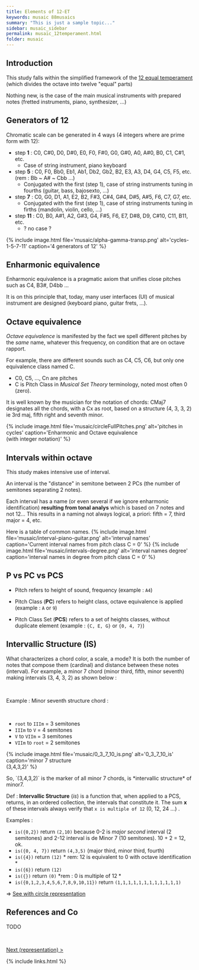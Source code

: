 ```yaml
---
title: Elements of 12-ET
keywords: musaic 88musaics
summary: "This is just a sample topic..."
sidebar: musaic_sidebar
permalink: musaic_12temperament.html
folder: musaic
---
```



## Introduction

This study falls within the simplified framework of the [12 equal temperament](https://en.wikipedia.org/wiki/Equal_temperament) (which divides the octave into twelve "equal" parts)

Nothing new, is the case of the main musical instruments with prepared notes (fretted instruments, piano, synthesizer, ...)


## Generators of 12

Chromatic scale can be generated in 4 ways (4 integers where are prime form with 12):

  - step **1** : C0, C#0, D0, D#0, E0, F0, F#0, G0, G#0, A0, A#0, B0, C1, C#1, etc.
    * Case of string instrument,  piano keyboard
  - step **5** : C0, F0, Bb0, Eb1, Ab1, Db2, Gb2, B2, E3, A3, D4, G4, C5, F5, etc. (rem : Bb ~ A# ~ Cbb ...)
    * Conjugated with the first (step 1),  case of string instruments tuning in fourths (guitar, bass, bajosexto, ...)
  - step **7** : C0, G0, D1, A1, E2, B2, F#3, C#4,  G#4, D#5, A#5, F6, C7, G7, etc.
    * Conjugated with the first (step 1),  case of string instruments tuning in firths (mandolin, violin, cello, ...)
  - step **11** : C0, B0, A#1, A2, G#3, G4, F#5, F6, E7, D#8, D9, C#10, C11, B11, etc.   
    * ? no case ?

{% include image.html file='musaic/alpha-gamma-transp.png' alt='cycles-1-5-7-11' caption='4 generators of 12' %}


## Enharmonic equivalence

Enharmonic equivalence is a pragmatic axiom that unifies close pitches such as C4, B3#, D4bb ...

It is on this principle that, today, many user interfaces (UI) of musical instrument are designed (keyboard piano, guitar frets, ...).


## Octave equivalence

*Octave equivalence* is manifested by the fact we spell different pitches by the *same* name, whatever this frequency, on condition that are on octave rapport.

For example, there are different sounds such as C4, C5, C6, but only one equivalence class named C.

  * C0, C5, ..., Cn are pitches
  * C is Pitch Class in *Musical Set Theory* terminology, noted most often 0 (zero).

It is well known by the musician for the notation of chords: CMaj7 designates all the chords, with a Cx as root, based on a structure (4, 3, 3, 2) ie 3rd maj, fifth right and seventh minor.

{% include image.html file='musaic/circleFullPitches.png' alt='pitches in cycles' caption='Enharmonic and Octave equivalence<br/>(with integer notation)' %}



## Intervals within octave
This study makes intensive use of interval.

An interval is the "distance" in semitone between 2 PCs (the number of semitones separating 2 notes).

Each interval has a name (or even several if we ignore enharmonic identification) **resulting from tonal analys** which is based on 7 notes and not 12... 
This results in a naming not always logical, a priori: fifth = 7, third major = 4, etc.

Here is a table of common names.
{% include image.html file='musaic/interval-piano-guitar.png' alt='interval names' caption='Current interval names from pitch class C = 0' %}
{% include image.html file='musaic/intervals-degree.png' alt='interval names degree' caption='interval names in degree from pitch class C = 0' %}


## P vs PC vs PCS


  * Pitch refers to height of sound, frequency (example : `A4`)

  * Pitch Class (**PC**) refers to height class, octave equivalence is applied (example : `A` or `9`)

  * Pitch Class Set (**PCS**) refers to a set of heights classes, without duplicate element (example : `{C, E, G}` or `{0, 4, 7}`)


## Intervallic Structure (IS)

What characterizes a chord color, a scale, a mode? It is both the number of notes that compose them (cardinal) and distance between these notes (interval). 
For example, a minor 7 chord (minor third, fifth, minor seventh) making intervals (3, 4, 3, 2) as shown below :
 <div class="row">
     <div class="col-md-5">
<br/>
<p> Example : Minor seventh structure chord :</p>
<br/>
<ul>
 <li>  <code>root</code> to <code>IIIm</code> = 3 semitones</li>
 <li>  <code>IIIm</code> to <code>V</code> = 4 semitones</li>
 <li>  <code>V</code> to <code>VIIm</code> = 3 semitones</li>
 <li>  <code>VIIm</code> to <code>root</code> = 2 semitones</li>
</ul>
 </div>
<div class="col-md-7">

{% include image.html file='musaic/0_3_7_10_is.png' alt='0_3_7_10_is' caption='minor 7 structure<br/>(3,4,3,2)' %}
</div>
</div
>
So, `(3,4,3,2)` is the marker of all minor 7 chords, is *intervallic structure* of minor7. 

Def : **Intervallic Structure** (*is*) is a function that, when applied to a PCS, returns, in an ordered collection, the intervals that constitute it. 
The sum **x** of these intervals always verify that `x is multiple of 12` (0, 12, 24 ...) .

Examples : 

*  `is({0,2})` return `(2,10)` because 0-2 is *major second* interval (2 semitones) and 2-12 interval is de Minor 7 (10 semitones). 10 + 2 = 12, ok. 
*  `is({0, 4, 7})` return `(4,3,5)` (major third, minor third, fourth) 
*  `is({4})` return `(12)` * rem: 12 is equivalent to 0 with octave identification *
*  `is({6})` return `(12)` 
*  `is({})` return  `(0)`  *rem : 0 is multiple of 12 *
*  `is({0,1,2,3,4,5,6,7,8,9,10,11})` return  `(1,1,1,1,1,1,1,1,1,1,1,1)`

 => [See with circle representation](musaic_12representation.html)

## References and Co

 TODO


<br/>

<a href="musaic_12representation.html" type="button">Next (representation) ></a>

{% include links.html %}
